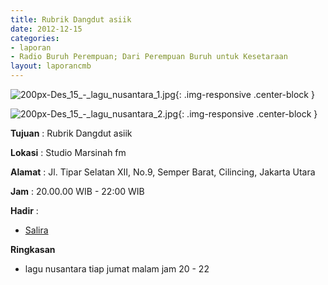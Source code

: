 ```yaml
---
title: Rubrik Dangdut asiik 
date: 2012-12-15
categories:
- laporan
- Radio Buruh Perempuan; Dari Perempuan Buruh untuk Kesetaraan
layout: laporancmb
---
```



![200px-Des_15_-_lagu_nusantara_1.jpg](/uploads/200px-Des_15_-_lagu_nusantara_1.jpg){: .img-responsive .center-block }

![200px-Des_15_-_lagu_nusantara_2.jpg](/uploads/200px-Des_15_-_lagu_nusantara_2.jpg){: .img-responsive .center-block }


**Tujuan** : Rubrik Dangdut asiik 

**Lokasi** : Studio Marsinah fm 

**Alamat** : Jl. Tipar Selatan XII, No.9, Semper Barat, Cilincing, Jakarta Utara 

**Jam** : 20.00.00 WIB - 22:00 WIB 

**Hadir** :
* [Salira](http://wiki.ciptamedia.org/wiki/Salira)

**Ringkasan**  
* lagu nusantara tiap jumat malam jam 20 - 22
